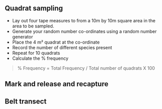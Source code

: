 ## Quadrat sampling
- Lay out four tape measures to from a 10m by 10m square area in the area to be sampled.
- Generate your random number co-ordinates using a random number generator
- Place the 4 m² quadrat at the co-ordinate
- Record the number of different species present
- Repeat for 10 quadrats
- Calculate the % frequency

>% Frequency = Total Frequency / Total number of quadrats X 100

## Mark and release and recapture

## Belt transect
